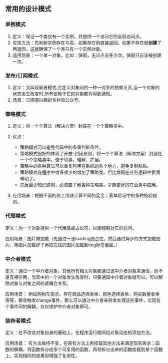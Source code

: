 ## 常用的设计模式

### 单例模式

1. 定义：保证**一个**类仅有一个实例，并提供一个访问它的全局访问点。
2. 实现方法：先判断实例存在与否，如果存在则直接返回，如果不存在就**创建**了再返回，这就确保了一个类只有一个实例对象。
3. 适用场景：一个单一对象。比如：弹窗，无论点击多少次，弹窗只应该被创建一次。

### 发布/订阅模式

1. 定义：又叫观察者模式,它定义对象间的一种一对多的依赖关系,当一个对象的状态发生改变时,所有依赖于它的对象都将得到通知。
2. 场景：订阅感兴趣的专栏和公众号。

### 策略模式

1. 定义：将一个个算法（解决方案）封装在一个个策略类中。

2. 优点：  
   + 策略模式可以避免代码中的多重判断条件。    
   + 策略模式很好的体现了开放-封闭原则，将一个个算法（解决方案）封装在一个个策略类中。便于切换，理解，扩展。    
   + 策略中的各种算法可以重复利用在系统的各个地方，避免复制粘贴。    
   + 策略模式在程序中或多或少的增加了策略类。但比堆砌在业务逻辑中要清晰明了。    
   + 违反最少知识原则，必须要了解各种策略类，才能更好的在业务中应用。   

3. 应用场景：根据不同的员工绩效计算不同的奖金；表单验证中的多种校验规则。

### 代理模式

定义：为一个对象提供一个代用品或占位符，以便控制对它的访问。

应用场景：图片懒加载（先通过一张loading图占位，然后通过异步的方式加载图片，等图片加载好了再把完成的图片加载到img标签里面。）

### 中介者模式

定义：通过一个中介者对象，其他所有相关对象都通过该中介者对象来通信，而不是互相引用，当其中的一个对象发生改变时，只要通知中介者对象就可以。可以解除对象与对象之间的紧耦合关系。

  应用场景： 例如购物车需求，存在商品选择表单、颜色选择表单、购买数量表单等等，都会触发change事件，那么可以通过中介者来转发处理这些事件，实现各个事件间的解耦，仅仅维护中介者对象即可。

### 装饰者模式

定义：在不改变对象自身的基础上，在程序运行期间给对象动态的添加方法。

应用场景： 有方法维持不变，在原有方法上再挂载其他方法来满足现有需求；函数的解耦，将函数拆分成多个可复用的函数，再将拆分出来的函数挂载到某个函数上，实现相同的效果但增强了复用性。